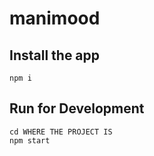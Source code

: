 # manimood

## Install the app
`npm i`

## Run for Development
`cd WHERE THE PROJECT IS` <br>
`npm start`
